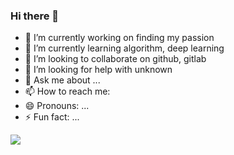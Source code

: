 ### Hi there 👋

<!--
**begoat/begoat** is a ✨ _special_ ✨ repository because its `README.md` (this file) appears on your GitHub profile.
Here are some ideas to get you started:
-->

- 🔭 I’m currently working on finding my passion
- 🌱 I’m currently learning algorithm, deep learning
- 👯 I’m looking to collaborate on github, gitlab
- 🤔 I’m looking for help with unknown
- 💬 Ask me about ...
- 📫 How to reach me: 
- 😄 Pronouns: ...
- ⚡ Fun fact: ...

![](https://visitor-badge.glitch.me/badge?page_id=begoat.begoat)
